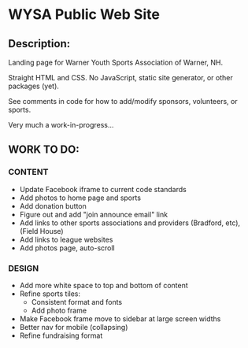 # WYSA Public Web Site

## Description:

Landing page for Warner Youth Sports Association of Warner, NH.

Straight HTML and CSS. No JavaScript, static site generator, or other packages (yet).

See comments in code for how to add/modify sponsors, volunteers, or sports.

Very much a work-in-progress...


## WORK TO DO:

### CONTENT
 
- Update Facebook iframe to current code standards
- Add photos to home page and sports
- Add donation button
- Figure out and add "join announce email" link
- Add links to other sports associations and providers (Bradford, etc), (Field House)
- Add links to league websites
- Add photos page, auto-scroll

### DESIGN

- Add more white space to top and bottom of content
- Refine sports tiles:
  - Consistent format and fonts
  - Add photo frame
- Make Facebook frame move to sidebar at large screen widths
- Better nav for mobile (collapsing)
- Refine fundraising format




